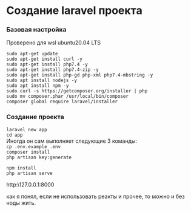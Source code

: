 # Создание laravel проектa

### Базовая настройка

Проверено для wsl ubuntu20.04 LTS

`sudo apt-get update`  
`sudo apt-get install curl -y`  
`sudo apt-get install php7.4 -y`  
`sudo apt-get install php7.4-zip -y`  
`sudo apt-get install php-gd php-xml php7.4-mbstring -y`  
`sudo apt install nodejs -y`  
`sudo apt install npm -y`  
`sudo curl -s https://getcomposer.org/installer | php`  
`sudo mv composer.phar /usr/local/bin/composer`  
`composer global require laravel/installer`  

### Создание проекта


`laravel new app`  
`cd app`  
Иногда он сам выполняет следующие 3 команды:  
`cp .env.example .env`  
`composer install`  
`php artisan key:generate`  

`npm install`  
`php artisan serve`  

http:\\127.0.0.1:8000

как я понял, если не использовать реакты и прочее, то можно и без ноды жить.